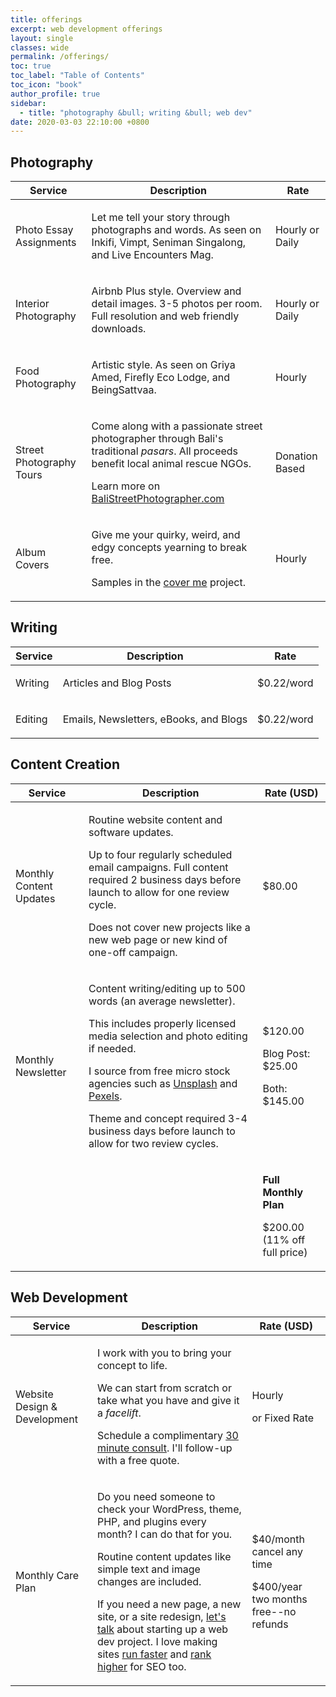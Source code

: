 ```yaml
---
title: offerings
excerpt: web development offerings
layout: single
classes: wide
permalink: /offerings/
toc: true
toc_label: "Table of Contents"
toc_icon: "book"
author_profile: true
sidebar:
  - title: "photography &bull; writing &bull; web dev"
date: 2020-03-03 22:10:00 +0800
---
```


## Photography

<table>
<thead>
  <tr>
    <th>Service</th>
    <th>Description</th>
    <th>Rate</th>
  </tr>
</thead>
<tbody>
  <tr>
    <td>Photo Essay Assignments</td>
    <td>
        <p>Let me tell your story through photographs and words. As seen on Inkifi, Vimpt, Seniman Singalong, and Live Encounters Mag.</p>
    </td>
    <td>
        <p>Hourly or Daily</p>
    </td>
  </tr>
  <tr>
    <td>Interior Photography</td>
    <td>
        <p>Airbnb Plus style. Overview and detail images. 3-5 photos per room. Full resolution and web friendly downloads.</p>
    </td>
    <td>
        <p>Hourly or Daily</p>
    </td>
  </tr>
  <tr>
    <td>Food Photography</td>
    <td>
        <p>Artistic style. As seen on Griya Amed, Firefly Eco Lodge, and BeingSattvaa.</p>
    </td>
    <td>
        <p>Hourly</p>
    </td>
  </tr>
  <tr>
    <td>Street Photography Tours</td>
    <td>
        <p>Come along with a passionate street photographer through Bali's traditional <em>pasars</em>. All proceeds benefit local animal rescue NGOs.</p>
        <p>Learn more on <a href="https://balistreetphotographer.com">BaliStreetPhotographer.com</a></p>
    </td>
    <td>
        <p>Donation Based</p>
    </td>
  </tr>
  <tr>
    <td>Album Covers</td>
    <td>
        <p>Give me your quirky, weird, and edgy concepts yearning to break free.</p>
        <p>Samples in the <a href="/cover-me/">cover me</a> project.</p>
    </td>
    <td>
        <p>Hourly</p>
    </td>
  </tr>
</tbody>
</table>

## Writing

<table>
<thead>
  <tr>
    <th>Service</th>
    <th>Description</th>
    <th>Rate</th>
  </tr>
</thead>
<tbody>
  <tr>
    <td>Writing</td>
    <td>
        <p>Articles and Blog Posts</p>
    </td>
    <td>
        <p>$0.22/word</p>
    </td>
  </tr>
  <tr>
    <td>Editing</td>
    <td>
        <p>Emails, Newsletters, eBooks, and Blogs</p>
    </td>
    <td>
        <p>$0.22/word</p>
    </td>
  </tr>
</tbody>
</table>

## Content Creation

<table>
<thead>
  <tr>
    <th>Service</th>
    <th>Description</th>
    <th>Rate (USD)</th>
  </tr>
</thead>
<tbody>
  <tr>
    <td>Monthly Content Updates</td>
    <td>
        <p>Routine website content and software updates.</p>
        <p>Up to four regularly scheduled email campaigns. Full content required 2 business days before launch to allow for one review cycle.</p>
        <p>Does not cover new projects like a new web page or new kind of one-off campaign.</p>
    </td>
    <td>
        <p>$80.00</p>
    </td>
  </tr>
  <tr>
    <td>Monthly Newsletter</td>
    <td>
        <p>Content writing/editing up to 500 words (an average newsletter).</p>
        <p>This includes properly licensed media selection and photo editing if needed.</p>
        <p>I source from free micro stock agencies such as <a href="https://unsplash.com/">Unsplash</a> and <a href="https://www.pexels.com/">Pexels</a>.</p>
        <p>Theme and concept required 3-4 business days before launch to allow for two review cycles.</p>
    </td>
    <td>
        <p>$120.00</p>
        <p>Blog Post: $25.00</p>
        <p>Both: $145.00</p>
    </td>
  </tr>
  <tr>
    <td></td>
    <td></td>
    <td>
        <p><strong>Full Monthly Plan</strong></p> 
        <p>$200.00 (11% off full price)</p>
    </td>
  </tr>
</tbody>
</table>

## Web Development


<table>
<thead>
  <tr>
    <th>Service</th>
    <th>Description</th>
    <th>Rate (USD)</th>
  </tr>
</thead>
<tbody>
  <tr>
    <td>Website Design &amp; Development</td>
    <td>
        <p>I work with you to bring your concept to life.</p>
        <p>We can start from scratch or take what you have and give it a <em>facelift</em>.</p>
        <p>Schedule a complimentary <a href="https://calendly.com/mark-l-chaves/30min/" rel="noopener noreferrer">30 minute consult</a>. I'll follow-up with a free quote.</p>
    </td>
    <td>
        <p>Hourly</p>
        <p>or Fixed Rate</p>
    </td>
  </tr>
  <tr>
    <td>Monthly Care Plan</td>
    <td>
        <p>Do you need someone to check your WordPress, theme, PHP, and plugins every month? I can do that for you. </p>
        <p>Routine content updates like simple text and image changes are included. </p>
        <p>If you need a new page, a new site, or a site redesign, <a href="https://calendly.com/mark-l-chaves/30min/" rel="noopener noreferrer">let's talk</a> about starting up a web dev project. I love making sites <a href="https://www.quora.com/I-use-theme-Avada-to-launch-my-website-but-it-is-very-slow-How-do-I-improve-the-speed">run faster</a> and <a href="https://medium.com/@marklchaves/how-to-sprinkle-your-content-with-keywords-a-seo-primer-81e840d5195d">rank higher</a> for SEO too.</p>
    </td>
    <td>
        <p>$40/month cancel any time</p>
        <p>$400/year two months free--no refunds</p>
    </td>
  </tr>
</tbody>
</table>

